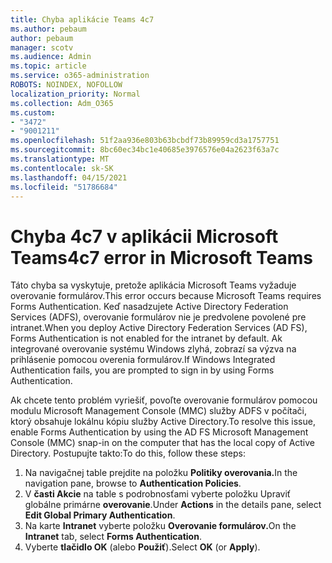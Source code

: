 ```yaml
---
title: Chyba aplikácie Teams 4c7
ms.author: pebaum
author: pebaum
manager: scotv
ms.audience: Admin
ms.topic: article
ms.service: o365-administration
ROBOTS: NOINDEX, NOFOLLOW
localization_priority: Normal
ms.collection: Adm_O365
ms.custom:
- "3472"
- "9001211"
ms.openlocfilehash: 51f2aa936e803b63bcbdf73b89959cd3a1757751
ms.sourcegitcommit: 8bc60ec34bc1e40685e3976576e04a2623f63a7c
ms.translationtype: MT
ms.contentlocale: sk-SK
ms.lasthandoff: 04/15/2021
ms.locfileid: "51786684"
---
```

# <a name="4c7-error-in-microsoft-teams"></a><span data-ttu-id="205bc-102">Chyba 4c7 v aplikácii Microsoft Teams</span><span class="sxs-lookup"><span data-stu-id="205bc-102">4c7 error in Microsoft Teams</span></span>

<span data-ttu-id="205bc-103">Táto chyba sa vyskytuje, pretože aplikácia Microsoft Teams vyžaduje overovanie formulárov.</span><span class="sxs-lookup"><span data-stu-id="205bc-103">This error occurs because Microsoft Teams requires Forms Authentication.</span></span> <span data-ttu-id="205bc-104">Keď nasadzujete Active Directory Federation Services (ADFS), overovanie formulárov nie je predvolene povolené pre intranet.</span><span class="sxs-lookup"><span data-stu-id="205bc-104">When you deploy Active Directory Federation Services (AD FS), Forms Authentication is not enabled for the intranet by default.</span></span> <span data-ttu-id="205bc-105">Ak integrované overovanie systému Windows zlyhá, zobrazí sa výzva na prihlásenie pomocou overenia formulárov.</span><span class="sxs-lookup"><span data-stu-id="205bc-105">If Windows Integrated Authentication fails, you are prompted to sign in by using Forms Authentication.</span></span>

<span data-ttu-id="205bc-106">Ak chcete tento problém vyriešiť, povoľte overovanie formulárov pomocou modulu Microsoft Management Console (MMC) služby ADFS v počítači, ktorý obsahuje lokálnu kópiu služby Active Directory.</span><span class="sxs-lookup"><span data-stu-id="205bc-106">To resolve this issue, enable Forms Authentication by using the AD FS Microsoft Management Console (MMC) snap-in on the computer that has the local copy of Active Directory.</span></span> <span data-ttu-id="205bc-107">Postupujte takto:</span><span class="sxs-lookup"><span data-stu-id="205bc-107">To do this, follow these steps:</span></span> 

1. <span data-ttu-id="205bc-108">Na navigačnej table prejdite na položku **Politiky overovania.**</span><span class="sxs-lookup"><span data-stu-id="205bc-108">In the navigation pane, browse to **Authentication Policies**.</span></span>
2. <span data-ttu-id="205bc-109">V **časti Akcie** na table s podrobnosťami vyberte položku Upraviť globálne primárne **overovanie**.</span><span class="sxs-lookup"><span data-stu-id="205bc-109">Under **Actions** in the details pane, select **Edit Global Primary Authentication**.</span></span>
3. <span data-ttu-id="205bc-110">Na karte **Intranet** vyberte položku **Overovanie formulárov.**</span><span class="sxs-lookup"><span data-stu-id="205bc-110">On the **Intranet** tab, select **Forms Authentication**.</span></span>
4. <span data-ttu-id="205bc-111">Vyberte **tlačidlo OK** (alebo **Použiť**).</span><span class="sxs-lookup"><span data-stu-id="205bc-111">Select **OK** (or **Apply**).</span></span>